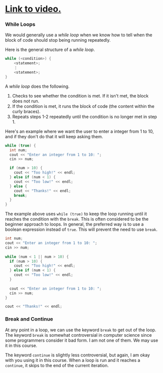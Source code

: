 # [Link to video.](https://www.youtube.com/watch?v=OjIlnVFID8Q&list=PLVD25niNi0BliJx0Rnr1DB6HdsL5oy5kJ)

### While Loops

We would generally use a *while loop* when we know how to tell when the block of code should stop being running repeatedly.

Here is the general structure of a *while loop*.

```cpp
while (<condition>) {
    <statement>;
    ⋮
    <statement>;
}
```

A *while loop* does the following.

1. Checks to see whether the condition is met. If it isn't met, the block does not run.
2. If the condition is met, it runs the block of code (the content within the curly braces).
3. Repeats steps 1-2 repeatedly until the condition is no longer met in step 1.

Here's an example where we want the user to enter a integer from 1 to 10, and if they don't do that it will keep asking them.

```java
while (true) {
  int num;
  cout << "Enter an integer from 1 to 10: ";
  cin >> num;

  if (num > 10) {
    cout << "Too high!" << endl;
  } else if (num < 1) {
    cout << "Too low!" << endl;
  } else {
    cout << "Thanks!" << endl;
    break;
  }
}
```

The example above uses `while (true)` to keep the loop running until it reaches the condition with the `break`. This is often considered to be the beginner approach to loops. In general, the preferred way is to use a boolean expression instead of `true`. This will prevent the need to use `break`.

```cpp
int num;
cout << "Enter an integer from 1 to 10: ";
cin >> num;
	
while (num < 1 || num > 10) {
  if (num > 10) {
    cout << "Too high!" << endl;
  } else if (num < 1) {
    cout << "Too low!" << endl;
  } 
  
  cout << "Enter an integer from 1 to 10: ";
  cin >> num;
}

cout << "Thanks!" << endl;
```

### Break and Continue

At any point in a loop, we can use the keyword `break` to get out of the loop. The keyword `break` is somewhat controversial in computer science since some programmers consider it bad form. I am not one of them. We may use it in this course.

The keyword `continue` is slightly less controversial, but again, I am okay with you using it in this course. When a loop is run and it reaches a `continue`, it skips to the end of the current iteration.

